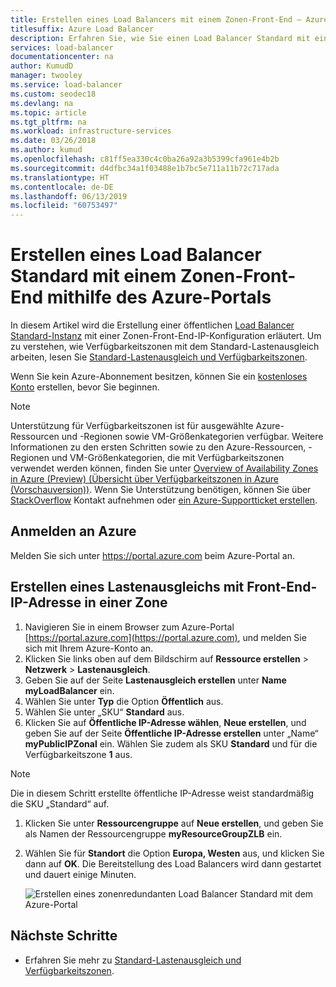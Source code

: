 ```yaml
---
title: Erstellen eines Load Balancers mit einem Zonen-Front-End – Azure-Portal
titlesuffix: Azure Load Balancer
description: Erfahren Sie, wie Sie einen Load Balancer Standard mit einem Zonen-Front-End mithilfe des Azure-Portals erstellen.
services: load-balancer
documentationcenter: na
author: KumudD
manager: twooley
ms.service: load-balancer
ms.custom: seodec18
ms.devlang: na
ms.topic: article
ms.tgt_pltfrm: na
ms.workload: infrastructure-services
ms.date: 03/26/2018
ms.author: kumud
ms.openlocfilehash: c81ff5ea330c4c0ba26a92a3b5399cfa961e4b2b
ms.sourcegitcommit: d4dfbc34a1f03488e1b7bc5e711a11b72c717ada
ms.translationtype: HT
ms.contentlocale: de-DE
ms.lasthandoff: 06/13/2019
ms.locfileid: "60753497"
---
```

#  <a name="create-a-standard-load-balancer-with-zonal-frontend-using-azure-portal"></a>Erstellen eines Load Balancer Standard mit einem Zonen-Front-End mithilfe des Azure-Portals

In diesem Artikel wird die Erstellung einer öffentlichen [Load Balancer Standard-Instanz](https://aka.ms/azureloadbalancerstandard) mit einer Zonen-Front-End-IP-Konfiguration erläutert. Um zu verstehen, wie Verfügbarkeitszonen mit dem Standard-Lastenausgleich arbeiten, lesen Sie [Standard-Lastenausgleich und Verfügbarkeitszonen](load-balancer-standard-availability-zones.md). 

Wenn Sie kein Azure-Abonnement besitzen, können Sie ein [kostenloses Konto](https://azure.microsoft.com/free/?WT.mc_id=A261C142F) erstellen, bevor Sie beginnen.

> [!NOTE]
> Unterstützung für Verfügbarkeitszonen ist für ausgewählte Azure-Ressourcen und -Regionen sowie VM-Größenkategorien verfügbar. Weitere Informationen zu den ersten Schritten sowie zu den Azure-Ressourcen, -Regionen und VM-Größenkategorien, die mit Verfügbarkeitszonen verwendet werden können, finden Sie unter [Overview of Availability Zones in Azure (Preview) (Übersicht über Verfügbarkeitszonen in Azure (Vorschauversion))](https://docs.microsoft.com/azure/availability-zones/az-overview). Wenn Sie Unterstützung benötigen, können Sie über [StackOverflow](https://stackoverflow.com/questions/tagged/azure-availability-zones) Kontakt aufnehmen oder [ein Azure-Supportticket erstellen](../azure-supportability/how-to-create-azure-support-request.md?toc=%2fazure%2fvirtual-network%2ftoc.json).  

## <a name="log-in-to-azure"></a>Anmelden an Azure 

Melden Sie sich unter https://portal.azure.com beim Azure-Portal an.

## <a name="create-a-load-balancer-with-zonal-frontend-ip-address"></a>Erstellen eines Lastenausgleichs mit Front-End-IP-Adresse in einer Zone

1. Navigieren Sie in einem Browser zum Azure-Portal [https://portal.azure.com](https://portal.azure.com), und melden Sie sich mit Ihrem Azure-Konto an.
2. Klicken Sie links oben auf dem Bildschirm auf **Ressource erstellen** > **Netzwerk** > **Lastenausgleich**.
3. Geben Sie auf der Seite **Lastenausgleich erstellen** unter **Name** **myLoadBalancer** ein.
4. Wählen Sie unter **Typ** die Option **Öffentlich** aus.
5. Wählen Sie unter „SKU“ **Standard**  aus.
6. Klicken Sie auf **Öffentliche IP-Adresse wählen**, **Neue erstellen**, und geben Sie auf der Seite **Öffentliche IP-Adresse erstellen** unter „Name“ **myPublicIPZonal** ein. Wählen Sie zudem als SKU **Standard** und für die Verfügbarkeitszone **1** aus.
    
>[!NOTE] 
> Die in diesem Schritt erstellte öffentliche IP-Adresse weist standardmäßig die SKU „Standard“ auf.

1. Klicken Sie unter **Ressourcengruppe** auf **Neue erstellen**, und geben Sie als Namen der Ressourcengruppe **myResourceGroupZLB** ein.
1. Wählen Sie für **Standort** die Option **Europa, Westen** aus, und klicken Sie dann auf **OK**. Die Bereitstellung des Load Balancers wird dann gestartet und dauert einige Minuten.

    ![Erstellen eines zonenredundanten Load Balancer Standard mit dem Azure-Portal](./media/load-balancer-get-started-internet-availability-zones-zonal-portal/load-balancer-zonal-frontend.png)


## <a name="next-steps"></a>Nächste Schritte
- Erfahren Sie mehr zu [Standard-Lastenausgleich und Verfügbarkeitszonen](load-balancer-standard-availability-zones.md).



